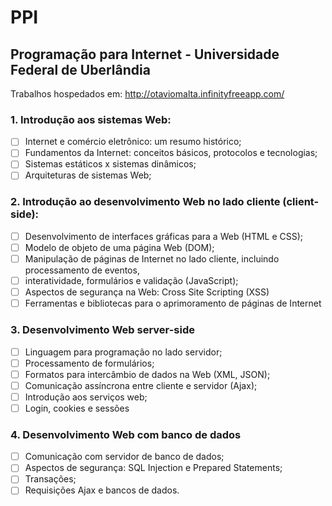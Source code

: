 # PPI
## Programação para Internet - Universidade Federal de Uberlândia<br>
Trabalhos hospedados em: http://otaviomalta.infinityfreeapp.com/

### 1. Introdução aos sistemas Web:<br>
- [ ] Internet e comércio eletrônico: um resumo histórico;<br>
- [ ] Fundamentos da Internet: conceitos básicos, protocolos e tecnologias;<br>
- [ ] Sistemas estáticos x sistemas dinâmicos;<br>
- [ ] Arquiteturas de sistemas Web;<br>
### 2. Introdução ao desenvolvimento Web no lado cliente (client-side):<br>
- [ ] Desenvolvimento de interfaces gráficas para a Web (HTML e CSS);<br>
- [ ] Modelo de objeto de uma página Web (DOM);<br>
- [ ] Manipulação de páginas de Internet no lado cliente, incluindo processamento de eventos,<br>
- [ ] interatividade, formulários e validação (JavaScript);<br>
- [ ] Aspectos de segurança na Web: Cross Site Scripting (XSS)<br>
- [ ] Ferramentas e bibliotecas para o aprimoramento de páginas de Internet<br>
### 3. Desenvolvimento Web server-side<br>
- [ ] Linguagem para programação no lado servidor;<br>
- [ ] Processamento de formulários;<br>
- [ ] Formatos para intercâmbio de dados na Web (XML, JSON);<br>
- [ ] Comunicação assíncrona entre cliente e servidor (Ajax);<br>
- [ ] Introdução aos serviços web;<br>
- [ ] Login, cookies e sessões<br>
### 4. Desenvolvimento Web com banco de dados<br>
- [ ] Comunicação com servidor de banco de dados;<br>
- [ ] Aspectos de segurança: SQL Injection e Prepared Statements;<br>
- [ ] Transações;<br>
- [ ] Requisições Ajax e bancos de dados.<br>
